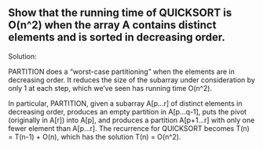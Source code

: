 ## Show that the running time of QUICKSORT is O(n^2) when the array A contains distinct elements and is sorted in decreasing order.

Solution:

PARTITION does a “worst-case partitioning” when the elements are in decreasing order. It reduces the size of the subarray under consideration by only 1 at each step, which we’ve seen has running time O(n^2).

In particular, PARTITION, given a subarray A[p…r] of distinct elements in decreasing order, produces an empty partition in A[p…q-1], puts the pivot (originally in A[r]) into A[p], and produces a partition A[p+1…r] with only one fewer element than A[p…r]. The recurrence for QUICKSORT becomes T(n) = T(n-1) + O(n), which has the solution T(n) = O(n^2).
